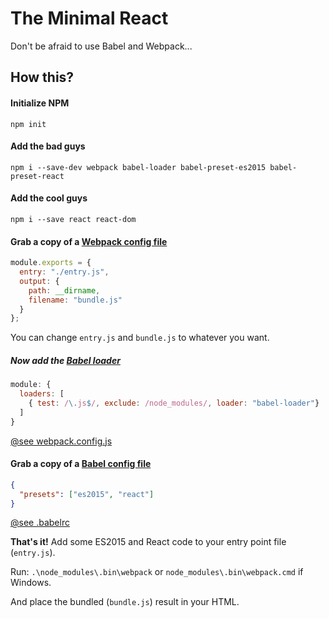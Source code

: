 # The Minimal React
Don't be afraid to use Babel and Webpack...

## How this?

#### Initialize NPM
`npm init`

#### Add the bad guys
`npm i --save-dev webpack babel-loader babel-preset-es2015 babel-preset-react`

#### Add the cool guys
`npm i --save react react-dom`

#### Grab a copy of a [Webpack config file](http://webpack.github.io/docs/tutorials/getting-started/#config-file)
```js
module.exports = {
  entry: "./entry.js",
  output: {
    path: __dirname,
    filename: "bundle.js"
  }
};

```
You can change `entry.js` and `bundle.js` to whatever you want.

##### Now add the [Babel loader](https://babeljs.io/docs/setup/#webpack)
```js
module: {
  loaders: [
    { test: /\.js$/, exclude: /node_modules/, loader: "babel-loader"}
  ]
}
```
[@see webpack.config.js](webpack.config.js)

#### Grab a copy of a [Babel config file](https://babeljs.io/docs/usage/babelrc/)
```json
{
  "presets": ["es2015", "react"]
}
```
[@see .babelrc](.babelrc)

**That's it!** Add some ES2015 and React code to your entry point file (`entry.js`).

Run: `.\node_modules\.bin\webpack` or `node_modules\.bin\webpack.cmd` if Windows.

And place the bundled (`bundle.js`) result in your HTML.
